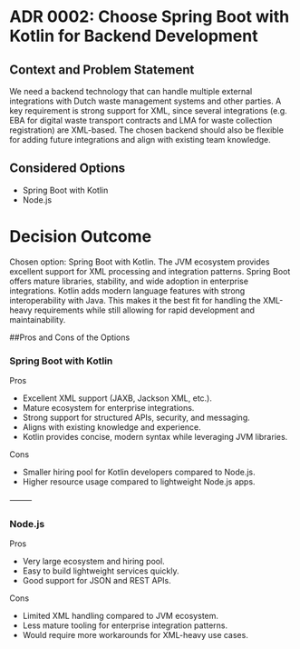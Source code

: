 # ADR 0002: Choose Spring Boot with Kotlin for Backend Development

## Context and Problem Statement

We need a backend technology that can handle multiple external integrations with Dutch waste management systems and other parties. A key requirement is strong support for XML, since several integrations (e.g. EBA for digital waste transport contracts and LMA for waste collection registration) are XML-based. The chosen backend should also be flexible for adding future integrations and align with existing team knowledge.

## Considered Options
* Spring Boot with Kotlin
* Node.js

# Decision Outcome

Chosen option: Spring Boot with Kotlin.
The JVM ecosystem provides excellent support for XML processing and integration patterns. Spring Boot offers mature libraries, stability, and wide adoption in enterprise integrations. Kotlin adds modern language features with strong interoperability with Java. This makes it the best fit for handling the XML-heavy requirements while still allowing for rapid development and maintainability.

##Pros and Cons of the Options

### Spring Boot with Kotlin

Pros
* Excellent XML support (JAXB, Jackson XML, etc.).
* Mature ecosystem for enterprise integrations.
* Strong support for structured APIs, security, and messaging.
* Aligns with existing knowledge and experience.
* Kotlin provides concise, modern syntax while leveraging JVM libraries.

Cons
* Smaller hiring pool for Kotlin developers compared to Node.js.
* Higher resource usage compared to lightweight Node.js apps.

⸻

### Node.js

Pros
* Very large ecosystem and hiring pool.
* Easy to build lightweight services quickly.
* Good support for JSON and REST APIs.

Cons
* Limited XML handling compared to JVM ecosystem.
* Less mature tooling for enterprise integration patterns.
* Would require more workarounds for XML-heavy use cases.